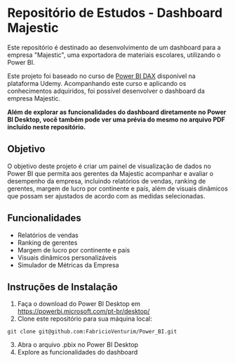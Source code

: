 # Repositório de Estudos - Dashboard Majestic


Este repositório é destinado ao desenvolvimento de um dashboard para a empresa "Majestic", uma exportadora de materiais escolares, utilizando o Power BI.

Este projeto foi baseado no curso de [Power BI DAX](https://www.udemy.com/course/powerbi-dax/learn/lecture/29012640?start=0#overview) disponível na plataforma Udemy. Acompanhando este curso e aplicando os conhecimentos adquiridos, foi possível desenvolver o dashboard da empresa Majestic.

**Além de explorar as funcionalidades do dashboard diretamente no Power BI Desktop, você também pode ver uma prévia do mesmo no arquivo PDF incluído neste repositório.**


## Objetivo

O objetivo deste projeto é criar um painel de visualização de dados no Power BI que permita aos gerentes da Majestic acompanhar e avaliar o desempenho da empresa, incluindo relatórios de vendas, ranking de gerentes, margem de lucro por continente e país, além de visuais dinâmicos que possam ser ajustados de acordo com as medidas selecionadas.

## Funcionalidades

* Relatórios de vendas
* Ranking de gerentes
* Margem de lucro por continente e país
* Visuais dinâmicos personalizáveis
* Simulador de Métricas da Empresa

## Instruções de Instalação

1. Faça o download do Power BI Desktop em https://powerbi.microsoft.com/pt-br/desktop/
2. Clone este repositório para sua máquina local: 

~~~git
git clone git@github.com:FabricioVenturim/Power_BI.git
~~~
3. Abra o arquivo .pbix no Power BI Desktop
4. Explore as funcionalidades do dashboard

